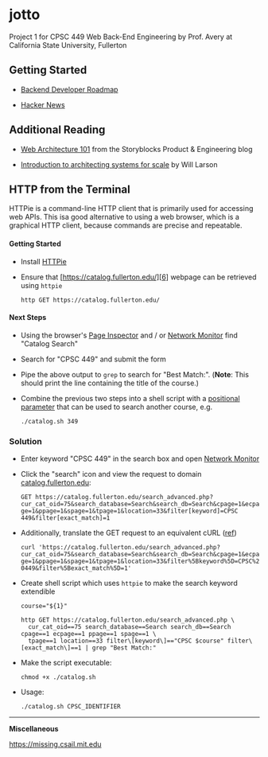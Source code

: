 # jotto

Project 1 for CPSC 449 Web Back-End Engineering by Prof. Avery at California State University, Fullerton

## Getting Started

+ [Backend Developer Roadmap][1]

+ [Hacker News][2]

[1]: https://roadmap.sh/backend

[2]: https://news.ycombinator.com/item?id=18961793

## Additional Reading

+ [Web Architecture 101][3] from the Storyblocks Product & Engineering blog

+ [Introduction to architecting systems for scale][4] by Will Larson

[3]: https://medium.com/storyblocks-engineering/web-architecture-101-a3224e126947

[4]: https://lethain.com/introduction-to-architecting-systems-for-scale/


## HTTP from the Terminal

HTTPie is a command-line HTTP client that is primarily used for accessing web APIs. This isa good alternative to using a web browser, which is a graphical HTTP client, because commands are precise and repeatable.

#### Getting Started

+ Install [HTTPie][5]

+ Ensure that [https://catalog.fullerton.edu/][6] webpage can be retrieved using `httpie`

  `http GET https://catalog.fullerton.edu/`

#### Next Steps

+ Using the browser's [Page Inspector][7] and / or [Network Monitor][8] find "Catalog Search"

+ Search for "CPSC 449" and submit the form

+ Pipe the above output to `grep` to search for "Best Match:". (**Note**: This should print the line containing the title of the course.)

+ Combine the previous two steps into a shell script with a [positional parameter][9] that can be used to search another course, e.g.

  `./catalog.sh 349`

### Solution

+ Enter keyword "CPSC 449" in the search box and open [Network Monitor][8]

+ Click the "search" icon and view the request to domain [catalog.fullerton.edu][9]:

  `GET https://catalog.fullerton.edu/search_advanced.php?cur_cat_oid=75&search_database=Search&search_db=Search&cpage=1&ecpage=1&ppage=1&spage=1&tpage=1&location=33&filter[keyword]=CPSC 449&filter[exact_match]=1`

+ Additionally, translate the GET request to an equivalent cURL ([ref][9])

  `curl 'https://catalog.fullerton.edu/search_advanced.php?cur_cat_oid=75&search_database=Search&search_db=Search&cpage=1&ecpage=1&ppage=1&spage=1&tpage=1&location=33&filter%5Bkeyword%5D=CPSC%20449&filter%5Bexact_match%5D=1'`

+ Create shell script which uses `httpie` to make the search keyword extendible

  ```
  course="${1}"

  http GET https://catalog.fullerton.edu/search_advanced.php \
    cur_cat_oid==75 search_database==Search search_db==Search cpage==1 ecpage==1 ppage==1 spage==1 \
    tpage==1 location==33 filter\[keyword\]=="CPSC $course" filter\[exact_match\]==1 | grep "Best Match:"
  ```

+ Make the script executable:

  `chmod +x ./catalog.sh`

+ Usage:

  `./catalog.sh CPSC_IDENTIFIER`


---

**Miscellaneous**

https://missing.csail.mit.edu



[5]: https://httpie.io/cli
[6]: https://catalog.fullerton.edu/
[7]: https://firefox-source-docs.mozilla.org/devtools-user/page_inspector/index.html
[8]: https://firefox-source-docs.mozilla.org/devtools-user/network_monitor/index.html
[9]: https://bash.cyberciti.biz/guide/$1
[6]: https://en.wikipedia.org/wiki/Percent-encoding
